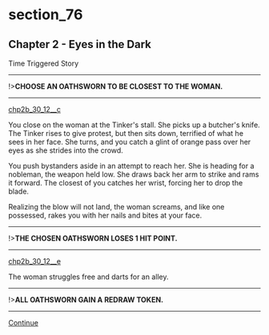 
# section_76

## Chapter 2 - Eyes in the Dark

Time Triggered Story

---

!>**CHOOSE AN OATHSWORN TO BE CLOSEST TO THE WOMAN.** 

---

[chp2b_30_12__c](../../decomp/app/src/main/res/raw/chp2b_30_12__c.mp3 ':include :type=audio')

You close on the woman at the Tinker's stall. She picks up a butcher's knife. The Tinker rises to give protest, but then sits down, terrified of what he sees in her face. She turns, and you catch a glint of orange pass over her eyes as she strides into the crowd.

You push bystanders aside in an attempt to reach her. She is heading for a nobleman, the weapon held low. She draws back her arm to strike and rams it forward. The closest of you catches her wrist, forcing her to drop the blade.

Realizing the blow will not land, the woman screams, and like one possessed, rakes you with her nails and bites at your face.

---

!>**THE CHOSEN OATHSWORN LOSES 1 HIT POINT.** 

---

[chp2b_30_12__e](../../decomp/app/src/main/res/raw/chp2b_30_12__e.mp3 ':include :type=audio')

The woman struggles free and darts for an alley.

---

!>**ALL OATHSWORN GAIN A REDRAW TOKEN.** 

---

[Continue](output/chapter2/section_79.md)


